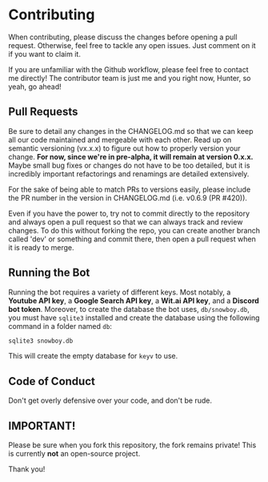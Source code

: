 # Contributing
When contributing, please discuss the changes before opening a pull request.
Otherwise, feel free to tackle any open issues. Just comment on it if you want to claim it.

If you are unfamiliar with the Github workflow, please feel free to contact me directly! The contributor team is just me and you right now, Hunter, so yeah, go ahead!

## Pull Requests
Be sure to detail any changes in the CHANGELOG.md so that we can keep all our code maintained and mergeable with each other.
Read up on semantic versioning (vx.x.x) to figure out how to properly version your change. <b>For now, since we're in pre-alpha, it will remain at version 0.x.x.</b>
Maybe small bug fixes or changes do not have to be too detailed, but it is incredibly important refactorings and renamings are detailed extensively.

For the sake of being able to match PRs to versions easily, please include the PR number in the version in CHANGELOG.md (i.e. v0.6.9 (PR #420)).

Even if you have the power to, try not to commit directly to the repository and always open a pull request so that we can always track and review changes.
To do this without forking the repo, you can create another branch called 'dev' or something and commit there, then open a pull request when it is ready to merge.

## Running the Bot
Running the bot requires a variety of different keys. Most notably, a <b>Youtube API key</b>, a <b>Google Search API key</b>, a <b>Wit.ai API key</b>, and a <b>Discord bot token</b>.
Moreover, to create the database the bot uses, `db/snowboy.db`, you must have `sqlite3` installed and create the database using the following command in a folder named `db`:
```bash
sqlite3 snowboy.db
```
This will create the empty database for `keyv` to use.

## Code of Conduct
Don't get overly defensive over your code, and don't be rude.

## IMPORTANT!
Please be sure when you fork this repository, the fork remains private! This is currently <b>not</b> an open-source project.

Thank you!
